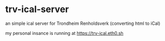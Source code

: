 # trv-ical-server
an simple ical server for Trondheim Renholdsverk (converting html to iCal)

my personal insance is running at https://trv-ical.eth0.sh
